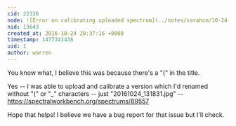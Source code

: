 ```yaml
---
cid: 22336
node: ![Error on calibrating uploaded spectrum](../notes/sarahcm/10-24-2016/endless-spinning)
nid: 13643
created_at: 2016-10-24 20:37:16 +0000
timestamp: 1477341436
uid: 1
author: warren
---
```


You know what, I believe this was because there's a "(" in the title. 

Yes -- I was able to upload and calibrate a version which I'd renamed without "(" or "_" characters -- just "20161024_131831.jpg" -- https://spectralworkbench.org/spectrums/89557

Hope that helps! I believe we have a bug report for that issue but I'll check. 